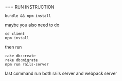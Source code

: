 === RUN INSTRUCTION

```
bundle && npm install

```

maybe you also need to do

```
cd client
npm install
```

then run 

```
rake db:create
rake db:migrate
npm run rails-server
```

last command run both rails server and webpack server
